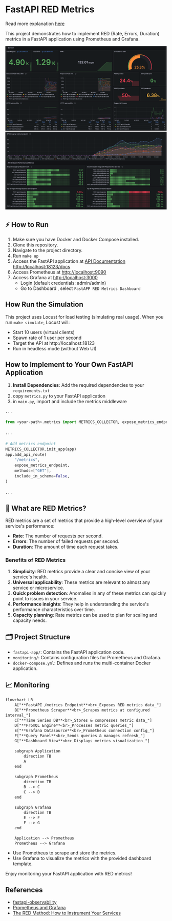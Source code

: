 # FastAPI RED Metrics 

Read more explanation [here](https://agfianf.github.io/blog/2025/02/24/monitoring-fastapi-applications-with-red-metrics/)

This project demonstrates how to implement RED (Rate, Errors, Duration) metrics in a FastAPI application using Prometheus and Grafana.


![red-sample](assets/sample-dashboard-1.png)
![red-sample-2](assets/sample-dashboard-2.png)


## ⚡ How to Run

1. Make sure you have Docker and Docker Compose installed.
2. Clone this repository.
3. Navigate to the project directory.
4. Run `make up`
5. Access the FastAPI application at [API Documentation http://localhost:18123/docs](http://localhost:18123/docs)
6. Access Prometheus at [http://localhost:9090](http://localhost:9090)
7. Access Grafana at [http://localhost:3000](http://localhost:9090) 
    - Login (default credentials: admin/admin)
    - Go to Dashboard , select `FastAPP RED Metrics Dashboard`

## How Run the Simulation

This project uses Locust for load testing (simulating real usage). When you run `make simulate`, Locust will:

- Start 10 users (virtual clients)
- Spawn rate of 1 user per second
- Target the API at http://localhost:18123
- Run in headless mode (without Web UI)

## How to Implement to Your Own FastAPI Application

1. **Install Dependencies**: Add the required dependencies to your `requirements.txt`
2. copy `metrics.py` to your FastAPI application
3. in `main.py`, import and include the metrics middleware
```python
...

from <your-path>.metrics import METRICS_COLLECTOR, expose_metrics_endpoint

...

# Add metrics endpoint
METRICS_COLLECTOR.init_app(app)
app.add_api_route(
    "/metrics",
    expose_metrics_endpoint,
    methods=["GET"],
    include_in_schema=False,
)

...
```

## 🤔 What are RED Metrics?

RED metrics are a set of metrics that provide a high-level overview of your service's performance:

- **Rate**: The number of requests per second.
- **Errors**: The number of failed requests per second.
- **Duration**: The amount of time each request takes.

### Benefits of RED Metrics

1. **Simplicity**: RED metrics provide a clear and concise view of your service's health.
2. **Universal applicability**: These metrics are relevant to almost any service or microservice.
3. **Quick problem detection**: Anomalies in any of these metrics can quickly point to issues in your service.
4. **Performance insights**: They help in understanding the service's performance characteristics over time.
5. **Capacity planning**: Rate metrics can be used to plan for scaling and capacity needs.

## 🗂️ Project Structure

- `fastapi-app/`: Contains the FastAPI application code.
- `monitoring/`: Contains configuration files for Prometheus and Grafana.
- `docker-compose.yml`: Defines and runs the multi-container Docker application.


## 📈 Monitoring

```mermaid
flowchart LR
    A["**FastAPI /metrics Endpoint**<br>_Exposes RED metrics data_"]
    B["**Prometheus Scraper**<br>_Scrapes metrics at configured interval_"]
    C["**Time Series DB**<br>_Stores & compresses metric data_"]
    D["**PromQL Engine**<br>_Processes metric queries_"]
    E["**Grafana Datasource**<br>_Prometheus connection config_"]
    F["**Query Panel**<br>_Sends queries & manages refresh_"]
    G["**Dashboard View**<br>_Displays metrics visualization_"]
  
    subgraph Application
        direction TB
        A
    end
  
    subgraph Prometheus
        direction TB
        B --> C
        C --> D
    end
  
    subgraph Grafana
        direction TB
        E --> F
        F --> G
    end

    Application --> Prometheus
    Prometheus --> Grafana
```

- Use Prometheus to scrape and store the metrics.
- Use Grafana to visualize the metrics with the provided dashboard template.

Enjoy monitoring your FastAPI application with RED metrics!


## References
- [fastapi-observability](https://github.com/blueswen/fastapi-observability?tab=readme-ov-file#quick-start)
- [Prometheus and Grafana](https://last9.io/blog/prometheus-and-grafana/)
- [The RED Method: How to Instrument Your Services](https://grafana.com/blog/2018/08/02/the-red-method-how-to-instrument-your-services/)